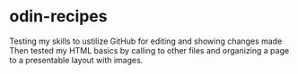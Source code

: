 # odin-recipes
Testing my skills to ustilize GitHub for editing and showing changes made
Then tested my HTML basics by calling to other files and organizing a page to a presentable layout with images.
